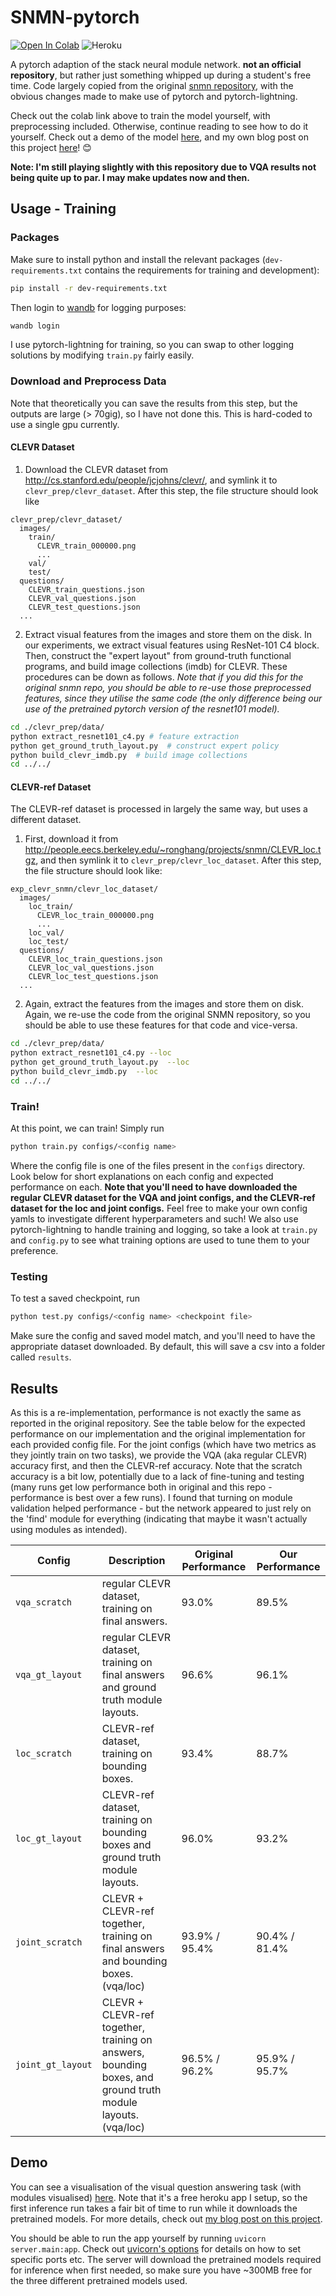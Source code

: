 # SNMN-pytorch

[![Open In Colab](https://colab.research.google.com/assets/colab-badge.svg)](https://colab.research.google.com/drive/1ooc27K71CaX4fbXJF6tGt-r5yr_q7Y9v?usp=sharing)
![Heroku](https://pyheroku-badge.herokuapp.com/?app=snmn-pytorch&style=flat)

A pytorch adaption of the stack neural module network. **not an official repository**, but rather just something whipped up during a student's free time. Code largely copied from the original [snmn repository](https://github.com/ronghanghu/snmn), with the obvious changes made to make use of pytorch and pytorch-lightning.

Check out the colab link above to train the model yourself, with preprocessing included. Otherwise, continue reading to see how to do it yourself. Check out a demo of the model [here](https://snmn-pytorch.herokuapp.com/), and my own blog post on this project [here](https://hamishivi.github.io)! 😊

**Note: I'm still playing slightly with this repository due to VQA results not being quite up to par. I may make updates now and then.**

## Usage - Training

### Packages

Make sure to install python and install the relevant packages (`dev-requirements.txt` contains the requirements for training and development):
```bash
pip install -r dev-requirements.txt
```

Then login to [wandb](wandb.ai) for logging purposes:
```bash
wandb login
```

I use pytorch-lightning for training, so you can swap to other logging solutions by modifying `train.py` fairly easily.

### Download and Preprocess Data

Note that theoretically you can save the results from this step, but the outputs are large (> 70gig), so I have not done this. This is hard-coded to use a single gpu currently.

#### CLEVR Dataset

1. Download the CLEVR dataset from http://cs.stanford.edu/people/jcjohns/clevr/, and symlink it to `clevr_prep/clevr_dataset`. After this step, the file structure should look like

```
clevr_prep/clevr_dataset/
  images/
    train/
      CLEVR_train_000000.png
      ...
    val/
    test/
  questions/
    CLEVR_train_questions.json
    CLEVR_val_questions.json
    CLEVR_test_questions.json
  ...
```

2. Extract visual features from the images and store them on the disk. In our experiments, we extract visual features using ResNet-101 C4 block. Then, construct the "expert layout" from ground-truth functional programs, and build image collections (imdb) for CLEVR. These procedures can be down as follows. *Note that if you did this for the original snmn repo, you should be able to re-use those preprocessed features, since they utilise the same code (the only difference being our use of the pretrained pytorch version of the resnet101 model).*

```bash
cd ./clevr_prep/data/
python extract_resnet101_c4.py # feature extraction
python get_ground_truth_layout.py  # construct expert policy
python build_clevr_imdb.py  # build image collections
cd ../../
```

#### CLEVR-ref Dataset

The CLEVR-ref dataset is processed in largely the same way, but uses a different dataset.

1. First, download it from http://people.eecs.berkeley.edu/~ronghang/projects/snmn/CLEVR_loc.tgz, and then symlink it to `clevr_prep/clevr_loc_dataset`. After this step, the file structure should look like:
```
exp_clevr_snmn/clevr_loc_dataset/
  images/
    loc_train/
      CLEVR_loc_train_000000.png
      ...
    loc_val/
    loc_test/
  questions/
    CLEVR_loc_train_questions.json
    CLEVR_loc_val_questions.json
    CLEVR_loc_test_questions.json
  ...
```

2. Again, extract the features from the images and store them on disk. Again, we re-use the code from the original SNMN repository, so you should be able to use these features for that code and vice-versa.

```bash
cd ./clevr_prep/data/
python extract_resnet101_c4.py --loc
python get_ground_truth_layout.py  --loc
python build_clevr_imdb.py  --loc
cd ../../
```

### Train!

At this point, we can train! Simply run
```bash
python train.py configs/<config name>
```

Where the config file is one of the files present in the `configs` directory. Look below for short explanations on each config and expected performance on each.  **Note that you'll need to have downloaded the regular CLEVR dataset for the VQA and joint configs, and the CLEVR-ref dataset for the loc and joint configs.** Feel free to make your own config yamls to investigate different hyperparameters and such! We also use pytorch-lightning to handle training and logging, so take a look at `train.py` and `config.py` to see what training options are used to tune them to your preference.

### Testing

To test a saved checkpoint, run
```bash
python test.py configs/<config name> <checkpoint file>
```

Make sure the config and saved model match, and you'll need to have the appropriate dataset downloaded. By default, this will save a csv into a folder called `results`.

## Results

As this is a re-implementation, performance is not exactly the same as reported in the original repository. See the table below for the expected performance on our implementation and the original implementation for each provided config file. For the joint configs (which have two metrics as they jointly train on two tasks), we provide the VQA (aka regular CLEVR) accuracy first, and then the CLEVR-ref accuracy. Note that the scratch accuracy is a bit low, potentially due to a lack of fine-tuning and testing (many runs get low performance both in original and this repo - performance is best over a few runs). I found that turning on module validation helped performance - but the network appeared to just rely on the 'find' module for everything (indicating that maybe it wasn't actually using modules as intended).

| Config | Description | Original Performance | Our Performance |
| ------ | ----------- | -------------------- | --------------- |
| `vqa_scratch` | regular CLEVR dataset, training on final answers. | 93.0% | 89.5% |
| `vqa_gt_layout` | regular CLEVR dataset, training on final answers and ground truth module layouts. | 96.6% | 96.1% |
| `loc_scratch` | CLEVR-ref dataset, training on bounding boxes. | 93.4% | 88.7% |
| `loc_gt_layout` | CLEVR-ref dataset, training on bounding boxes and ground truth module layouts. | 96.0% | 93.2% |
| `joint_scratch` | CLEVR + CLEVR-ref together, training on final answers and bounding boxes.  (vqa/loc) | 93.9% / 95.4% | 90.4% / 81.4% |
| `joint_gt_layout` | CLEVR + CLEVR-ref together, training on answers, bounding boxes, and ground truth module layouts.  (vqa/loc) | 96.5% / 96.2% | 95.9% / 95.7% |


## Demo

You can see a visualisation of the visual question answering task (with modules visualised) [here](https://snmn-pytorch.herokuapp.com/). Note that it's a free heroku app I setup, so the first inference run takes a fair bit of time to run while it downloads the pretrained models. For more details, check out [my blog post on this project](https://hamishivi.github.io).

You should be able to run the app yourself by running `uvicorn server.main:app`. Check out [uvicorn's options](https://www.uvicorn.org/#usage) for details on how to set specific ports etc. The server will download the pretrained models required for inference when first needed, so make sure you have ~300MB free for the three different pretrained models used.
